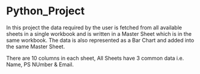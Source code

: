 # Python_Project

In this project the data required by the user is fetched from all available sheets in a single workbook and is written in a Master Sheet which is in the same workbook. The data is also represented as a Bar Chart and added into the same Master Sheet.

There are  10 columns in each sheet, All Sheets have 3 common data i.e. Name, PS NUmber & Email. 
